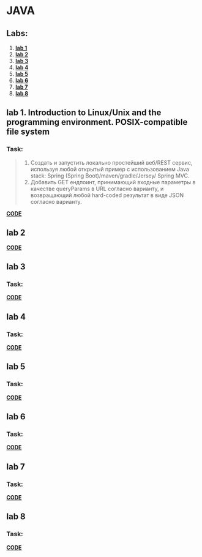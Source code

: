 # JAVA

## Labs:
1. **[lab 1](https://github.com/amor0009/BSUIR/tree/8e533ca47ab88fb7fba680669fd7e43ae269b66b/java/lab1)**
2. **[lab 2](https://github.com/amor0009/BSUIR/tree/8e533ca47ab88fb7fba680669fd7e43ae269b66b/java/lab2)**
3. **[lab 3](https://github.com/amor0009/BSUIR/tree/8e533ca47ab88fb7fba680669fd7e43ae269b66b/java/lab3)**
4. **[lab 4](https://github.com/amor0009/BSUIR/tree/8e533ca47ab88fb7fba680669fd7e43ae269b66b/java/lab4)**
5. **[lab 5](https://github.com/amor0009/BSUIR/tree/8e533ca47ab88fb7fba680669fd7e43ae269b66b/java/lab5)**
6. **[lab 6](https://github.com/amor0009/BSUIR/tree/8e533ca47ab88fb7fba680669fd7e43ae269b66b/java/lab6)**
7. **[lab 7](https://github.com/amor0009/BSUIR/tree/8e533ca47ab88fb7fba680669fd7e43ae269b66b/java/lab7)**
8. **[lab 8](https://github.com/amor0009/BSUIR/tree/8e533ca47ab88fb7fba680669fd7e43ae269b66b/java/lab8)**

## lab 1. Introduction to Linux/Unix and the programming environment. POSIX-compatible file system
### Task: 
> 1. Создать и запустить локально простейший веб/REST сервис, используя любой открытый пример с использованием Java stack: Spring (Spring Boot)/maven/gradle/Jersey/ Spring MVC. <br>
> 2. Добавить GET ендпоинт, принимающий входные параметры в качестве queryParams в URL согласно варианту, и возвращающий любой hard-coded результат в виде JSON согласно варианту. <br>

**[CODE](https://github.com/amor0009/BSUIR/tree/8e533ca47ab88fb7fba680669fd7e43ae269b66b/java/lab1)**

## lab 2 


**[CODE](https://github.com/amor0009/BSUIR/tree/8e533ca47ab88fb7fba680669fd7e43ae269b66b/java/lab2)**

## lab 3 
### Task: 


**[CODE](https://github.com/amor0009/BSUIR/tree/8e533ca47ab88fb7fba680669fd7e43ae269b66b/java/lab3)**

## lab 4 
### Task: 


**[CODE](https://github.com/amor0009/BSUIR/tree/8e533ca47ab88fb7fba680669fd7e43ae269b66b/java/lab4)**

## lab 5 
### Task: 


**[CODE](https://github.com/amor0009/BSUIR/tree/8e533ca47ab88fb7fba680669fd7e43ae269b66b/java/lab5)**

## lab 6 
### Task: 


**[CODE](https://github.com/amor0009/BSUIR/tree/8e533ca47ab88fb7fba680669fd7e43ae269b66b/java/lab6)**

## lab 7 
### Task: 


**[CODE](https://github.com/amor0009/BSUIR/tree/8e533ca47ab88fb7fba680669fd7e43ae269b66b/java/lab7)**

## lab 8 
### Task: 


**[CODE](https://github.com/amor0009/BSUIR/tree/8e533ca47ab88fb7fba680669fd7e43ae269b66b/java/lab8)**

